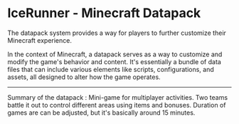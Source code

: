 # IceRunner - Minecraft Datapack

The datapack system provides a way for players to further customize their Minecraft experience.

In the context of Minecraft, a datapack serves as a way to customize and modify the game's behavior and content. 
It's essentially a bundle of data files that can include various elements like scripts, configurations, and assets, all designed to alter how the game operates.

---

Summary of the datapack :
Mini-game for multiplayer activities. Two teams battle it out to control different areas using items and bonuses.
Duration of games are can be adjusted, but it's basically around 15 minutes. 
